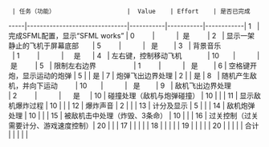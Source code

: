      | 任务（功能）                    |  Value    | Effort    | 是否已完成  
-----|-------------------------------|-----------|-----------|------------|
1    | 完成SFML配置，显示“SFML works”  | 0         |           |  是          |
2    | 显示一架静止的飞机于屏幕底部       | 5         |           |   是        |
3    | 背景音乐                       | 1         |           |     是       |
4    | 左右键，控制移动飞机             | 10        |           |  是          |
5    | 限制左右边界                    | 1         |           |   是         |
6    | 空格键开炮，显示运动的炮弹        | 5         |           |    是        |
7    | 炮弹飞出边界处理                | 2          |           |       是    |
8    | 随机产生敌机，并向下运动          | 10        |           |   是        |
9    | 敌机飞出边界处理                | 2         |           |      是      |
10   | 碰撞处理（敌机与炮弹碰撞）        | 10         |           |           |
11   | 显示敌机爆炸过程                | 10         |           |            |
12   | 爆炸声音                       | 2         |           |            |
13   | 计分及显示                     | 5         |           |            |
14   | 敌机炮弹处理                   | 10         |           |            |
15   | 被敌机击中处理（炸毁、3条命）     | 10          |           |           |
16   | 过关控制（过关需要计分、游戏速度控制）| 20        |           |           |
17   |                               |            |           |           |
18   |                               |            |           |           |
19   |                               |            |           |           |
20   |                               |            |           |           |
合计   |                              |            |           |           |


